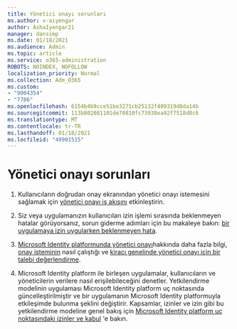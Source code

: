 ```yaml
---
title: Yönetici onayı sorunları
ms.author: v-aiyengar
author: AshaIyengar21
manager: dansimp
ms.date: 01/18/2021
ms.audience: Admin
ms.topic: article
ms.service: o365-administration
ROBOTS: NOINDEX, NOFOLLOW
localization_priority: Normal
ms.collection: Adm_O365
ms.custom:
- "9004354"
- "7786"
ms.openlocfilehash: 6154b4b9cce51be3271cb25132f409319d8da14b
ms.sourcegitcommit: 113b802081101de70810fc73938ea92f7518d8c6
ms.translationtype: MT
ms.contentlocale: tr-TR
ms.lasthandoff: 01/18/2021
ms.locfileid: "49901515"
---
```

# <a name="admin-consent-issues"></a>Yönetici onayı sorunları

1. Kullanıcıların doğrudan onay ekranından yönetici onayı istemesini sağlamak için [yönetici onayı iş akışını](https://docs.microsoft.com/azure/active-directory/manage-apps/configure-admin-consent-workflow) etkinleştirin.

1. Siz veya uygulamanızın kullanıcıları izin işlemi sırasında beklenmeyen hatalar görüyorsanız, sorun giderme adımları için bu makaleye bakın: [bir uygulamaya izin uygularken beklenmeyen hata](https://docs.microsoft.com/azure/active-directory/manage-apps/application-sign-in-unexpected-user-consent-error).

1. [Microsoft Identity platformunda yönetici onayı](https://docs.microsoft.com/azure/active-directory/develop/v2-admin-consent)hakkında daha fazla bilgi, [onay isteminin](https://docs.microsoft.com/azure/active-directory/develop/v2-admin-consent) nasıl çalıştığı ve [kiracı genelinde yönetici onayı için bir talebi değerlendirme](https://docs.microsoft.com/azure/active-directory/manage-apps/manage-consent-requests#evaluating-a-request-for-tenant-wide-admin-consent).

1. Microsoft Identity platform ile birleşen uygulamalar, kullanıcıların ve yöneticilerin verilere nasıl erişilebileceğini denetler. Yetkilendirme modelinin uygulaması Microsoft Identity platform uç noktasında güncelleştirilmiştir ve bir uygulamanın Microsoft Identity platformuyla etkileşimde bulunma şeklini değiştirir. Kapsamlar, izinler ve izin gibi bu yetkilendirme modeline genel bakış için [Microsoft Identity platform uç noktasındaki izinler ve kabul](https://docs.microsoft.com/azure/active-directory/manage-apps/manage-consent-requests#evaluating-a-request-for-tenant-wide-admin-consent) 'e bakın.